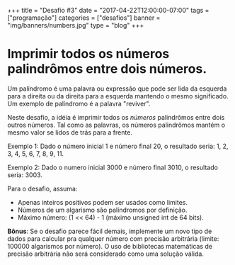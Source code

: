﻿+++
title = "Desafio #3"
date = "2017-04-22T12:00:00-07:00"
tags = ["programação"]
categories = ["desafios"]
banner = "img/banners/numbers.jpg"
type = "blog"
+++

# Imprimir todos os números palindrômos entre dois números.

Um palíndromo é uma palavra ou expressão que pode ser lida da esquerda para a
direita ou da direita para a esquerda mantendo o mesmo significado. Um exemplo
de palíndromo é a palavra "reviver".

Neste desafio, a idéia é imprimir todos os *números* palindrômos entre dois
outros números.  Tal como as palavras, os números palindrômos mantém o mesmo
valor se lidos de trás para a frente.

Exemplo 1:
Dado o número inicial 1 e número final 20, o resultado seria: 1, 2, 3, 4, 5, 6,
7, 8, 9, 11.

Exemplo 2:
Dado o numero inicial 3000 e número final 3010, o resultado seria: 3003.

Para o desafio, assuma:

* Apenas inteiros positivos podem ser usados como limites.
* Números de um algarismo são palíndromos por definição.
* Máximo número: (1 << 64) - 1 (máximo unsigned int de 64 bits).

**Bônus**: Se o desafio parece fácil demais, implemente um novo tipo de dados
para calcular pra qualquer número com precisão arbitrária (limite: 100000
algarismos por número). O uso de bibliotecas matemáticas de precisão arbitrária
não será considerado como uma solução válida.
